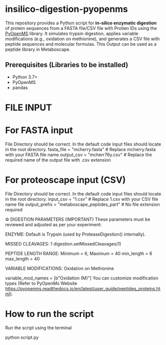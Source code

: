 # insilico-digestion-pyopenms

This repository provides a Python script for **in-silico enzymatic digestion** of protein sequences from a FASTA file/CSV file with Protien IDs using the [PyOpenMS](https://pyopenms.readthedocs.io/en/latest/) library. It simulates trypsin digestion, applies variable modifications (e.g., oxidation on methionine), and generates a CSV file with peptide sequences and molecular formulas. This Output can be used as a peptide library in Metaboscape.

## Prerequisites (Libraries to be installed)

- Python 3.7+
- PyOpenMS
- pandas

# FILE INPUT

# For FASTA input 
File Directory should be correct. In the default code input files should locate in the root directory.
fasta_file = "mcherry.fasta" # Replace mcherry.fasta with your FASTA file name
output_csv = "mcherr76y.csv" # Replace the required name of the output file with .csv extension

# For proteoscape input (CSV)

File Directory should be correct. In the default code input files should locate in the root directory.
input_csv = "1.csv" # Replace 1.csv with your CSV file name
file output_prefix = "metaboscape_peptides_part"  # No file extension required 


⚙️ DIGESTION PARAMETERS (IMPORTANT)
These parameters must be reviewed and adjusted as per your experiment:

ENZYME: Default is Trypsin (used by ProteaseDigestion() internally).

MISSED CLEAVAGES: 1
digestion.setMissedCleavages(1)

PEPTIDE LENGTH RANGE: Minimum = 6, Maximum = 40
min_length = 6
max_length = 40

VARIABLE MODIFICATIONS: Oxidation on Methionine

variable_mod_names = [b"Oxidation (M)"]
You can customize modification types (Refer to PyOpenMs Website https://pyopenms.readthedocs.io/en/latest/user_guide/peptides_proteins.html).

# How to run the script

Run the script using the terminal

python script.py

